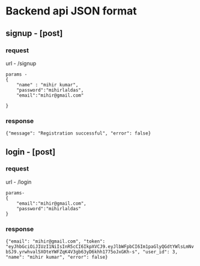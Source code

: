 # Backend api JSON format

## signup - [post]

### request

url - /signup

```
params -
{
	"name" : "mihir kumar",
	"password":"mihirlaldas",
	"email":"mihir@gmail.com"

}
```

### response

`{"message": "Registration successful", "error": false}`

## login - [post]

### request

url - /login

```
params-
{
	"email":"mihir@gmail.com",
	"password":"mihirlaldas"
}
```

### response

`{"email": "mihir@gmail.com", "token": "eyJhbGciOiJIUzI1NiIsInR5cCI6IkpXVCJ9.eyJlbWFpbCI6Im1paGlyQGdtYWlsLmNvbSJ9.yrwhval5XOteYWFZqK4V3gb63yD6khh1775oJxGKh-s", "user_id": 3, "name": "mihir kumar", "error": false}`
